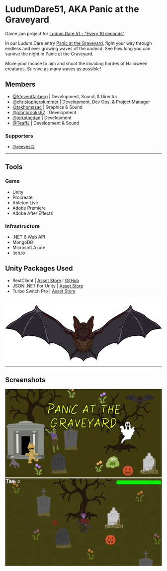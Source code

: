 # LudumDare51, AKA Panic at the Graveyard
Game jam project for [Ludum Dare 51 - "Every 10 seconds"](https://ldjam.com/events/ludum-dare/51).

In our Ludum Dare entry [Panic at the Graveyard](https://ldjam.com/events/ludum-dare/51/panic-at-the-graveyard), fight your way through endless and ever growing waves of the undead. See how long you can survive the night in Panic at the Graveyard.

Move your mouse to aim and shoot the invading hordes of Halloween creatures. Survive as many waves as possible!

## Members
- [@StevenGarberg](https://github.com/StevenGarberg) | Development, Sound, & Director
- [@christopherplummer](https://github.com/christopherplummer) | Development, Dev Ops, & Project Manager
- [@takhomasac](https://github.com/takhomasac) | Graphics & Sound
- [@johnbrooks92](https://github.com/johnbrooks92) | Development
- [@jortothedan](https://github.com/jortothedan) | Development
- [@TeaffJ](https://github.com/TeaffJ) | Development & Sound

### Supporters
- [@reevest2](https://github.com/reevest2)

---

## Tools
### Game
- Unity
- Procreate
- Ableton Live
- Adobe Premiere
- Adobe After Effects
### Infrastructure
- .NET 6 Web API
- MongoDB
- Microsoft Azure
- itch.io

## Unity Packages Used
- RestClient | [Asset Store](https://assetstore.unity.com/packages/tools/network/rest-client-for-unity-102501) | [GitHub](https://github.com/proyecto26/RestClient)
- JSON .NET For Unity | [Asset Store](https://assetstore.unity.com/packages/tools/input-management/json-net-for-unity-11347)
- Turbo Switch Pro | [Asset Store](https://assetstore.unity.com/packages/tools/utilities/turbo-switch-pro-60040)

![](/Unity/Assets/Sprites/bat_2.png)

---

## Screenshots
![image](/Documentation/Images/gameplay.png)
![image](/Documentation/Images/menu.png)
